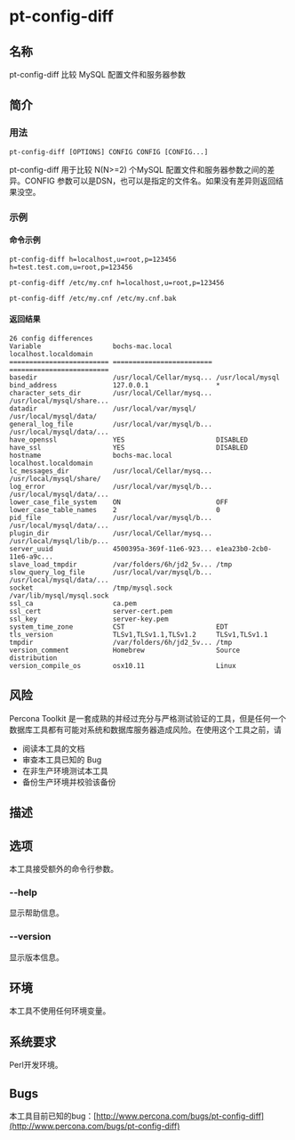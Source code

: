 # pt-config-diff

## 名称

pt-config-diff 比较 MySQL 配置文件和服务器参数

## 简介

### 用法
```
pt-config-diff [OPTIONS] CONFIG CONFIG [CONFIG...]
```

pt-config-diff 用于比较 N(N>=2) 个MySQL 配置文件和服务器参数之间的差异。CONFIG 参数可以是DSN，也可以是指定的文件名。如果没有差异则返回结果没空。

### 示例
#### 命令示例
```
pt-config-diff h=localhost,u=root,p=123456 h=test.test.com,u=root,p=123456

pt-config-diff /etc/my.cnf h=localhost,u=root,p=123456

pt-config-diff /etc/my.cnf /etc/my.cnf.bak
```
#### 返回结果
```
26 config differences
Variable                  bochs-mac.local           localhost.localdomain
========================= ========================= =========================
basedir                   /usr/local/Cellar/mysq... /usr/local/mysql
bind_address              127.0.0.1                 *
character_sets_dir        /usr/local/Cellar/mysq... /usr/local/mysql/share...
datadir                   /usr/local/var/mysql/     /usr/local/mysql/data/
general_log_file          /usr/local/var/mysql/b... /usr/local/mysql/data/...
have_openssl              YES                       DISABLED
have_ssl                  YES                       DISABLED
hostname                  bochs-mac.local           localhost.localdomain
lc_messages_dir           /usr/local/Cellar/mysq... /usr/local/mysql/share/
log_error                 /usr/local/var/mysql/b... /usr/local/mysql/data/...
lower_case_file_system    ON                        OFF
lower_case_table_names    2                         0
pid_file                  /usr/local/var/mysql/b... /usr/local/mysql/data/...
plugin_dir                /usr/local/Cellar/mysq... /usr/local/mysql/lib/p...
server_uuid               4500395a-369f-11e6-923... e1ea23b0-2cb0-11e6-a9c...
slave_load_tmpdir         /var/folders/6h/jd2_5v... /tmp
slow_query_log_file       /usr/local/var/mysql/b... /usr/local/mysql/data/...
socket                    /tmp/mysql.sock           /var/lib/mysql/mysql.sock
ssl_ca                    ca.pem
ssl_cert                  server-cert.pem
ssl_key                   server-key.pem
system_time_zone          CST                       EDT
tls_version               TLSv1,TLSv1.1,TLSv1.2     TLSv1,TLSv1.1
tmpdir                    /var/folders/6h/jd2_5v... /tmp
version_comment           Homebrew                  Source distribution
version_compile_os        osx10.11                  Linux
```

## 风险

Percona Toolkit 是一套成熟的并经过充分与严格测试验证的工具，但是任何一个数据库工具都有可能对系统和数据库服务器造成风险。在使用这个工具之前，请
* 阅读本工具的文档
* 审查本工具已知的 Bug
* 在非生产环境测试本工具
* 备份生产环境并校验该备份

## 描述

## 选项
本工具接受额外的命令行参数。

### --help
显示帮助信息。

### --version
显示版本信息。

## 环境
本工具不使用任何环境变量。

## 系统要求
Perl开发环境。

## Bugs
本工具目前已知的bug：[http://www.percona.com/bugs/pt-config-diff](http://www.percona.com/bugs/pt-config-diff)